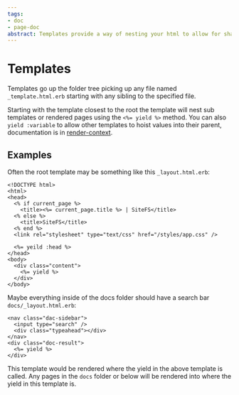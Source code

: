 ```yaml
---
tags:
- doc
- page-doc
abstract: Templates provide a way of nesting your html to allow for shared layouts in any nested way you want.
---
```


# Templates

Templates go up the folder tree picking up any file named `_template.html.erb` starting with any sibling to the specified file.

Starting with the template closest to the root the template will nest sub templates or rendered pages using the `<%= yield %>`
method. You can also `yield :variable` to allow other templates to hoist values into their parent, documentation is in
[render-context](/docs/render-context).

## Examples

Often the root template may be something like this `_layout.html.erb`:

```erb
<!DOCTYPE html>
<html>
<head>
  <% if current_page %>
    <title><%= current_page.title %> | SiteFS</title>
  <% else %>
    <title>SiteFS</title>
  <% end %>
  <link rel="stylesheet" type="text/css" href="/styles/app.css" />

  <%= yeild :head %>
</head>
<body>
  <div class="content">
    <%= yield %>
  </div>
</body>
```

Maybe everything inside of the docs folder should have a search bar `docs/_layout.html.erb`:

```erb
<nav class="dac-sidebar">
  <input type="search" />
  <div class="typeahead"></div>
</nav>
<div class="doc-result">
  <%= yield %>
</div>
```

This template would be rendered where the yield in the above template is called. Any pages
in the `docs` folder or below will be rendered into where the yield in this template is.
